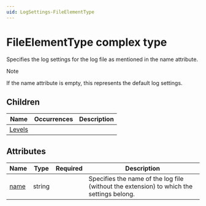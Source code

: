 ```yaml
---
uid: LogSettings-FileElementType
---
```


# FileElementType complex type

Specifies the log settings for the log file as mentioned in the name attribute.

> [!NOTE]
> If the name attribute is empty, this represents the default log settings.

## Children

| Name | Occurrences | Description |
| --- | --- | --- |
| [Levels](xref:LogSettings-FileElementType.Levels) |  |  |

## Attributes

| Name | Type | Required | Description |
| --- | --- | --- | --- |
| [name](xref:LogSettings-FileElementType-name) | string |  | Specifies the name of the log file (without the extension) to which the settings belong. |
